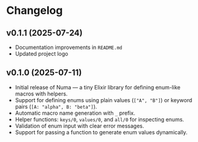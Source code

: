 # Changelog

## v0.1.1 (2025-07-24)

- Documentation improvements in `README.md`
- Updated project logo

## v0.1.0 (2025-07-11)

- Initial release of Numa — a tiny Elixir library for defining enum-like macros with helpers.
- Support for defining enums using plain values (`["A", "B"]`) or keyword pairs (`[A: "alpha", B: "beta"]`).
- Automatic macro name generation with `_` prefix.
- Helper functions: `keys/0`, `values/0`, and `all/0` for inspecting enums.
- Validation of enum input with clear error messages.
- Support for passing a function to generate enum values dynamically.

